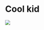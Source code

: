 <h1>Cool kid</h1>

<img src="https://image.myanimelist.net/ui/U5hngoIhvL0N1VYk4b7vlgN7-xGEkr9JL-zGr_AkOwo-AE8a_WOx1plWBEEdkaGXQpto3v5l5i8bhaTLK2liJIkt7bEYe72ulm-74eFV0adu3nU7Zgn0zdii62rJkJcL"></img>
